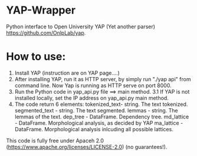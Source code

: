 # YAP-Wrapper
Python interface to Open University YAP (Yet another parser) https://github.com/OnlpLab/yap.

How to use:
========
1. Install YAP (instruction are on YAP page....)
2. After installing YAP, run it as HTTP server, by simply run "./yap api" from command line. Now Yap is running as HTTP serve on port 8000.
3. Run the Python code in yap_api.py file ==> main method.
  3.1 If YAP is not installed locally, set the IP address on yap_api.py main method.
4. The code return 6 elements:
  tokenized_text- string. The text tokenized.
  segmented_text - string. The text segmented.
  lemmas - string. The lemmas of the text.
  dep_tree - DataFrame. Dependency tree.
  md_lattice - DataFrame. Morphological analysis, as decided by YAP
  ma_lattice - DataFrame. Morphological analysis inlcuding all possible lattices.

This code is fully free under Apaceh 2.0 (https://www.apache.org/licenses/LICENSE-2.0) (no guarantees!). 

